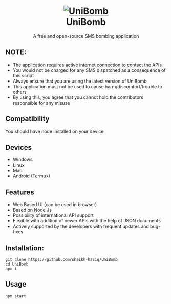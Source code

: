 
<h1 align="center">
  <br>
  <a href="https://github.com/sheikh-haziq/UniBomb"><img src="https://raw.githubusercontent.com/sheikh-haziq/UniBomb/main/public/unicorx.png" alt="UniBomb"></a>
  <br>
  UniBomb
  <br>
</h1>

<p align="center">A free and open-source SMS bombing application</p>

## NOTE:

- The application requires active internet connection to contact the APIs
- You would not be charged for any SMS dispatched as a consequence of this script
- Always ensure that you are using the latest version of UniBomb
- This application must not be used to cause harm/discomfort/trouble to others
- By using this, you agree that you cannot hold the contributors responsible for any misuse

## Compatibility
You should have node installed on your device

## Devices
- Windows
- Linux
- Mac
- Android (Termux)

## Features

- Web Based UI (can be used in browser)
- Based on Node Js
- Possibility of international API support
- Flexible with addition of newer APIs with the help of JSON documents
- Actively supported by the developers with frequent updates and bug-fixes


## Installation:

```
git clone https://github.com/sheikh-haziq/UniBomb
cd UniBomb
npm i
```
## Usage
```
npm start
```
